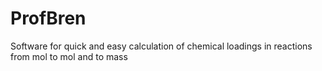 # ProfBren
Software for quick and easy calculation of chemical loadings in reactions from mol to mol and to mass
